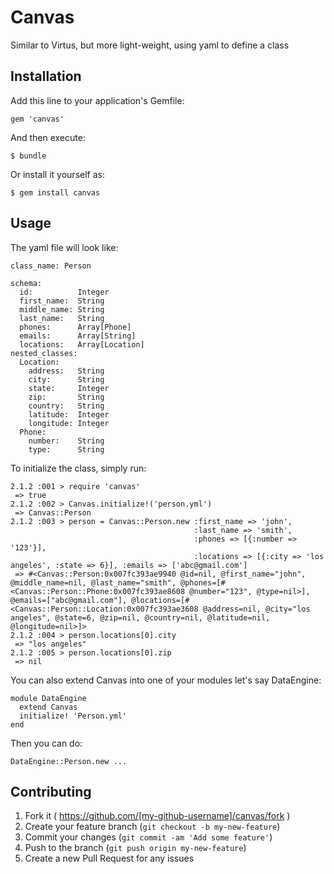 # Canvas

Similar to Virtus, but more light-weight, using yaml to define a class

## Installation

Add this line to your application's Gemfile:

    gem 'canvas'

And then execute:

    $ bundle

Or install it yourself as:

    $ gem install canvas

## Usage

The yaml file will look like:
````
class_name: Person

schema:
  id:          Integer
  first_name:  String
  middle_name: String
  last_name:   String
  phones:      Array[Phone]
  emails:      Array[String]
  locations:   Array[Location]
nested_classes:
  Location:
    address:   String
    city:      String
    state:     Integer
    zip:       String
    country:   String
    latitude:  Integer
    longitude: Integer
  Phone:
    number:    String
    type:      String
````
To initialize the class, simply run:
````
2.1.2 :001 > require 'canvas'
 => true
2.1.2 :002 > Canvas.initialize!('person.yml')
 => Canvas::Person
2.1.2 :003 > person = Canvas::Person.new :first_name => 'john',
                                         :last_name => 'smith',
                                         :phones => [{:number => '123'}],
                                         :locations => [{:city => 'los angeles', :state => 6}], :emails => ['abc@gmail.com']
 => #<Canvas::Person:0x007fc393ae9940 @id=nil, @first_name="john", @middle_name=nil, @last_name="smith", @phones=[#<Canvas::Person::Phone:0x007fc393ae8608 @number="123", @type=nil>], @emails=["abc@gmail.com"], @locations=[#<Canvas::Person::Location:0x007fc393ae3608 @address=nil, @city="los angeles", @state=6, @zip=nil, @country=nil, @latitude=nil, @longitude=nil>]>
2.1.2 :004 > person.locations[0].city
 => "los angeles"
2.1.2 :005 > person.locations[0].zip
 => nil

````
You can also extend Canvas into one of your modules let's say DataEngine:

````
module DataEngine
  extend Canvas
  initialize! 'Person.yml'
end
````
Then you can do:
````
DataEngine::Person.new ...
````
## Contributing

1. Fork it ( https://github.com/[my-github-username]/canvas/fork )
2. Create your feature branch (`git checkout -b my-new-feature`)
3. Commit your changes (`git commit -am 'Add some feature'`)
4. Push to the branch (`git push origin my-new-feature`)
5. Create a new Pull Request for any issues
